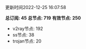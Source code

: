 更新时间2022-12-25 16:07:58

**总订阅: 45**
**总节点: 719**
**有效节点: 250**
- v2ray节点: 192
- ss节点: 38
- trojan节点: 20
